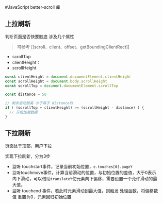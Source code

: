 #JavaScript 
better-scroll 库


## 上拉刷新

判断页面是否快要触底
涉及几个属性
> 可参考 [[scroll、client、offset、getBoundingClientRect]]
- scrollTop
- clientHeight：
- scrollHeight

``` js
const clientHeight = document.documentElement.clientHeight
const scrollHeight = document.body.scrollHeight
const scrollTop = document.documentElement.scrollTop

const distance = 50

// 剩余滚动距离 小于等于 distance时
if ( (scrollTop + clientHeight) >= (scrollHeight - distance) ) {
  // 开始加载数据
}
```

## 下拉刷新
页面处于顶部，用户下拉

实现下拉刷新，分为3步
- 监听 touchstart事件，记录当前初始位置，`e.touches[0].pageY`
- 监听touchmove事件，计算当前滑动的位置，与初始位置的差值，大于0表示向下滑动，可以借助`translateY`使元素向下偏移，需要设置一个允许滑动的最大值。
- 监听 touchend 事件，若此时元素滑动到最大值，则触发 处理函数，将偏移数值 重置为0，元素回归初始位置